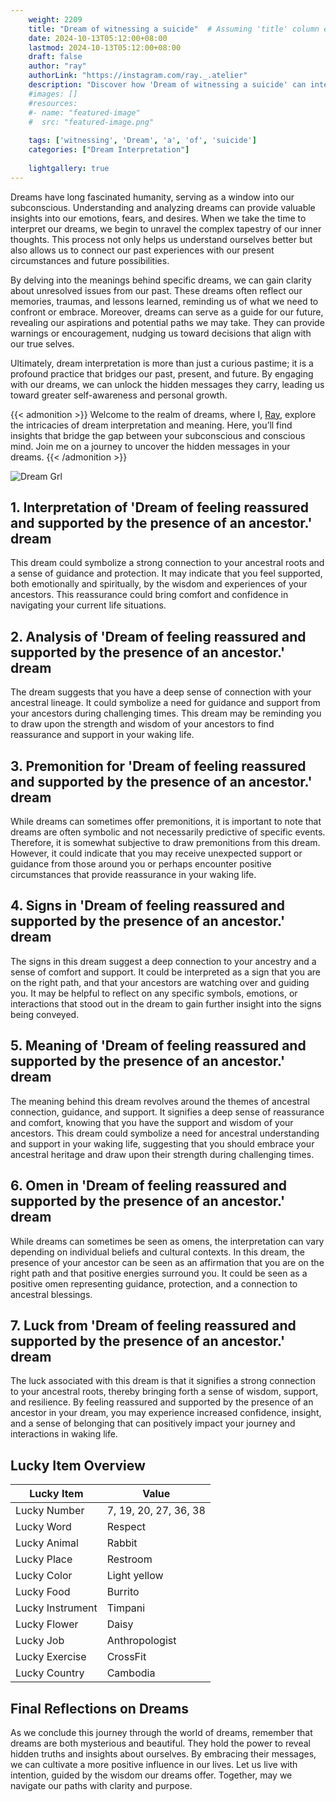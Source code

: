 ```yaml
---
    weight: 2209
    title: "Dream of witnessing a suicide"  # Assuming 'title' column exists
    date: 2024-10-13T05:12:00+08:00
    lastmod: 2024-10-13T05:12:00+08:00
    draft: false
    author: "ray"
    authorLink: "https://instagram.com/ray._.atelier"
    description: "Discover how 'Dream of witnessing a suicide' can interpret your future and uncover its significant meanings in your life."
    #images: []
    #resources:
    #- name: "featured-image"
    #  src: "featured-image.png"
    
    tags: ['witnessing', 'Dream', 'a', 'of', 'suicide']
    categories: ["Dream Interpretation"]
    
    lightgallery: true
---
```

    
Dreams have long fascinated humanity, serving as a window into our subconscious. Understanding and analyzing dreams can provide valuable insights into our emotions, fears, and desires. When we take the time to interpret our dreams, we begin to unravel the complex tapestry of our inner thoughts. This process not only helps us understand ourselves better but also allows us to connect our past experiences with our present circumstances and future possibilities.

By delving into the meanings behind specific dreams, we can gain clarity about unresolved issues from our past. These dreams often reflect our memories, traumas, and lessons learned, reminding us of what we need to confront or embrace. Moreover, dreams can serve as a guide for our future, revealing our aspirations and potential paths we may take. They can provide warnings or encouragement, nudging us toward decisions that align with our true selves.

Ultimately, dream interpretation is more than just a curious pastime; it is a profound practice that bridges our past, present, and future. By engaging with our dreams, we can unlock the hidden messages they carry, leading us toward greater self-awareness and personal growth.

{{< admonition >}}
Welcome to the realm of dreams, where I, [Ray](https://instagram.com/ray._.atelier), explore the intricacies of dream interpretation and meaning. Here, you’ll find insights that bridge the gap between your subconscious and conscious mind. Join me on a journey to uncover the hidden messages in your dreams.
{{< /admonition >}}

![Dream Grl](https://cdn.pixabay.com/photo/2017/11/02/03/35/gothic-2910057_1280.jpg "Dream Grl")

## 1. Interpretation of 'Dream of feeling reassured and supported by the presence of an ancestor.' dream

This dream could symbolize a strong connection to your ancestral roots and a sense of guidance and protection. It may indicate that you feel supported, both emotionally and spiritually, by the wisdom and experiences of your ancestors. This reassurance could bring comfort and confidence in navigating your current life situations.

## 2. Analysis of 'Dream of feeling reassured and supported by the presence of an ancestor.' dream

The dream suggests that you have a deep sense of connection with your ancestral lineage. It could symbolize a need for guidance and support from your ancestors during challenging times. This dream may be reminding you to draw upon the strength and wisdom of your ancestors to find reassurance and support in your waking life.

## 3. Premonition for 'Dream of feeling reassured and supported by the presence of an ancestor.' dream

While dreams can sometimes offer premonitions, it is important to note that dreams are often symbolic and not necessarily predictive of specific events. Therefore, it is somewhat subjective to draw premonitions from this dream. However, it could indicate that you may receive unexpected support or guidance from those around you or perhaps encounter positive circumstances that provide reassurance in your waking life.

## 4. Signs in 'Dream of feeling reassured and supported by the presence of an ancestor.' dream

The signs in this dream suggest a deep connection to your ancestry and a sense of comfort and support. It could be interpreted as a sign that you are on the right path, and that your ancestors are watching over and guiding you. It may be helpful to reflect on any specific symbols, emotions, or interactions that stood out in the dream to gain further insight into the signs being conveyed.

## 5. Meaning of 'Dream of feeling reassured and supported by the presence of an ancestor.' dream

The meaning behind this dream revolves around the themes of ancestral connection, guidance, and support. It signifies a deep sense of reassurance and comfort, knowing that you have the support and wisdom of your ancestors. This dream could symbolize a need for ancestral understanding and support in your waking life, suggesting that you should embrace your ancestral heritage and draw upon their strength during challenging times.

## 6. Omen in 'Dream of feeling reassured and supported by the presence of an ancestor.' dream

While dreams can sometimes be seen as omens, the interpretation can vary depending on individual beliefs and cultural contexts. In this dream, the presence of your ancestor can be seen as an affirmation that you are on the right path and that positive energies surround you. It could be seen as a positive omen representing guidance, protection, and a connection to ancestral blessings.

## 7. Luck from 'Dream of feeling reassured and supported by the presence of an ancestor.' dream

The luck associated with this dream is that it signifies a strong connection to your ancestral roots, thereby bringing forth a sense of wisdom, support, and resilience. By feeling reassured and supported by the presence of an ancestor in your dream, you may experience increased confidence, insight, and a sense of belonging that can positively impact your journey and interactions in waking life.

## Lucky Item Overview
| Lucky Item          | Value              |
|---------------|--------------------|
| Lucky Number        | 7, 19, 20, 27, 36, 38  |
| Lucky Word          | Respect |
| Lucky Animal        | Rabbit |
| Lucky Place         | Restroom     |
| Lucky Color         | Light yellow     |
| Lucky Food          | Burrito      |
| Lucky Instrument    | Timpani |
| Lucky Flower        | Daisy    |
| Lucky Job           | Anthropologist       |
| Lucky Exercise      | CrossFit  |
| Lucky Country       | Cambodia    |


##  Final Reflections on Dreams

As we conclude this journey through the world of dreams, remember that dreams are both mysterious and beautiful. They hold the power to reveal hidden truths and insights about ourselves. By embracing their messages, we can cultivate a more positive influence in our lives. Let us live with intention, guided by the wisdom our dreams offer. Together, may we navigate our paths with clarity and purpose.
